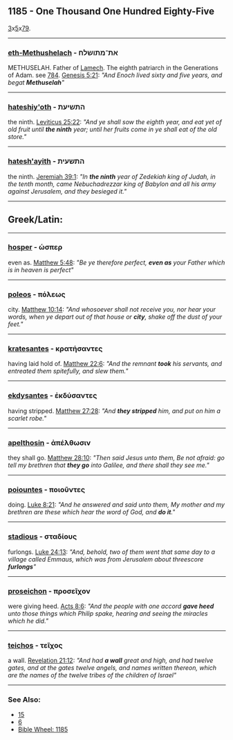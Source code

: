## 1185 - One Thousand One Hundred Eighty-Five
[3](3)x[5](5)x[79](79).

---

### [eth-Methushelach](/keys/ATh-MThVShLCh) - את־מתושלח
METHUSELAH. Father of [Lamech](/keys/LMK). The eighth patriarch in the Generations of Adam. see [784](784). [Genesis 5:21](https://biblehub.com/genesis/5-21.htm): *"And Enoch lived sixty and five years, and begat **Methuselah**"*

---

### [hateshiy'oth](/keys/HThShIOTh) - התשיעת
the ninth. [Leviticus 25:22](https://biblehub.com/leviticus/25-22.htm): *"And ye shall sow the eighth year, and eat yet of old fruit until **the ninth** year; until her fruits come in ye shall eat of the old store."*

---

### [hatesh'ayith](/keys/HThShOITh) - התשעית
the ninth. [Jeremiah 39:1](https://biblehub.com/jeremiah/39-1.htm): *"In **the ninth** year of Zedekiah king of Judah, in the tenth month, came Nebuchadrezzar king of Babylon and all his army against Jerusalem, and they besieged it."*

---

## Greek/Latin:

---

### [hosper](/greek?word=Osper) - ὡσπερ
even as. [Matthew 5:48](https://biblehub.com/matthew/5-48.htm): *"Be ye therefore perfect, **even as** your Father which is in heaven is perfect"*

---

### [poleos](/greek?word=poleOs) - πόλεως
city. [Matthew 10:14](https://biblehub.com/matthew/10-14.htm): *"And whosoever shall not receive you, nor hear your words, when ye depart out of that house or **city**, shake off the dust of your feet."*

---

### [kratesantes](/greek?word=kraThsantes) - κρατήσαντες
having laid hold of. [Matthew 22:6](https://biblehub.com/matthew/22-6.htm): *"And the remnant **took** his servants, and entreated them spitefully, and slew them."*

---

### [ekdysantes](/greek?word=ekdusantes) - ἐκδύσαντες
having stripped. [Matthew 27:28](https://biblehub.com/matthew/27-28.htm): *"And **they stripped** him, and put on him a scarlet robe."*

---

### [apelthosin](/greek?word=apelthOsin) - ἀπέλθωσιν
they shall go. [Matthew 28:10](https://biblehub.com/matthew/28-10.htm): *"Then said Jesus unto them, Be not afraid: go tell my brethren that **they go** into Galilee, and there shall they see me."*

---

### [poiountes](/greek?word=poiountes) - ποιοῦντες
doing. [Luke 8:21](https://biblehub.com/luke/8-21.htm): *"And he answered and said unto them, My mother and my brethren are these which hear the word of God, and **do it**."*

---

### [stadious](/greek?word=stadious) - σταδίους
furlongs. [Luke 24:13](https://biblehub.com/luke/24-13.htm): *"And, behold, two of them went that same day to a village called Emmaus, which was from Jerusalem about threescore **furlongs**"*

---

### [proseichon](/greek?word=proseichon) - προσεῖχον
were giving heed. [Acts 8:6](https://biblehub.com/acts/8-6.htm): *"And the people with one accord **gave heed** unto those things which Philip spake, hearing and seeing the miracles which he did."*

---

### [teichos](/greek?word=teichos) - τεῖχος
a wall. [Revelation 21:12](https://biblehub.com/revelation/21-12.htm): *"And had **a wall** great and high, and had twelve gates, and at the gates twelve angels, and names written thereon, which are the names of the twelve tribes of the children of Israel"*

---

### See Also:

- [15](15)
- [6](6)
- [Bible Wheel: 1185](https://www.biblewheel.com//GR/GR_Database.php?SearchBy_Gematria=1185)
